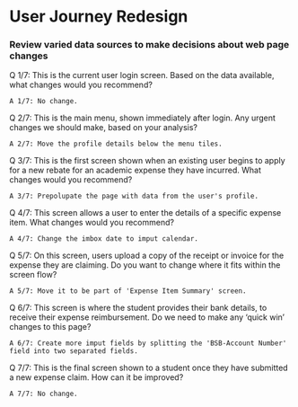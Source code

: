 # User Journey Redesign
### Review varied data sources to make decisions about web page changes 

Q 1/7: This is the current user login screen. Based on the data available, what changes would you recommend?

    A 1/7: No change.

Q 2/7: This is the main menu, shown immediately after login. Any urgent changes we should make, based on your analysis?

    A 2/7: Move the profile details below the menu tiles.

Q 3/7: This is the first screen shown when an existing user begins to apply for a new rebate for an academic expense they have incurred. What changes would you recommend?

    A 3/7: Prepolupate the page with data from the user's profile.
    
Q 4/7: This screen allows a user to enter the details of a specific expense item. What changes would you recommend?

    A 4/7: Change the imbox date to imput calendar. 
    
Q 5/7: On this screen, users upload a copy of the receipt or invoice for the expense they are claiming. Do you want to change where it fits within the screen flow?

    A 5/7: Move it to be part of 'Expense Item Summary' screen.
    
 Q 6/7: This screen is where the student provides their bank details, to receive their expense reimbursement. Do we need to make any ‘quick win’ changes to this page?
 
    A 6/7: Create more imput fields by splitting the 'BSB-Account Number' field into two separated fields.
    
Q 7/7: This is the final screen shown to a student once they have submitted a new expense claim. How can it be improved?

    A 7/7: No change.
